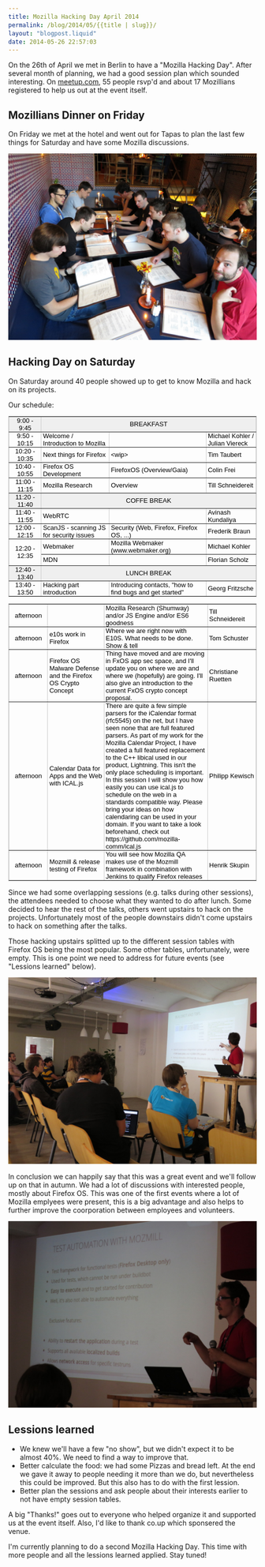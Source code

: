 ```yaml
---
title: Mozilla Hacking Day April 2014
permalink: /blog/2014/05/{{title | slug}}/
layout: "blogpost.liquid"
date: 2014-05-26 22:57:03
---
```


<div class="moz-text-html" lang="x-unicode">

On the 26th of April we met in Berlin to have a "Mozilla Hacking Day". After several month of planning, we had a good session plan which sounded interesting. On [meetup.com](http://meetup.com), 55 people rsvp'd and about 17 Mozillians registered to help us out at the event itself.

## Mozillians Dinner on Friday

On Friday we met at the hotel and went out for Tapas to plan the last few things for Saturday and have some Mozilla discussions.

[![Berlin_20140425_016_1280](/images/2014/05/Berlin_20140425_016_1280.jpg)](/images/2014/05/Berlin_20140425_016_1280.jpg)

## Hacking Day on Saturday

On Saturday around 40 people showed up to get to know Mozilla and hack on its projects.

Our schedule:

<table dir="ltr" style="table-layout: fixed; font-size: 13px; font-family: arial,sans,sans-serif; border-collapse: collapse; border: 1px solid #ccc;" border="1" cellspacing="0" cellpadding="0"><colgroup><col width="120" /><col width="252" /><col width="341" /><col width="147" /></colgroup>
<tbody>
<tr style="height: 23px;">
<td style="padding: 0px 3px 0px 3px; vertical-align: middle; background-color: #efefef; color: #000000; text-align: center; direction: ltr;">9:00 - 9:45</td>
<td style="padding: 0px 3px 0px 3px; vertical-align: middle; background-color: #efefef; color: #000000; text-align: center; direction: ltr;" colspan="3" rowspan="1">BREAKFAST</td>
</tr>
<tr style="height: 23px;">
<td style="padding: 0px 3px 0px 3px; vertical-align: middle; color: #000000; text-align: center; direction: ltr;">9:50 - 10:15</td>
<td style="padding: 0px 3px 0px 3px; vertical-align: middle; color: #000000; text-align: left; direction: ltr;">Welcome / Introduction to Mozilla</td>
<td style="padding: 0px 3px 0px 3px; vertical-align: middle;"></td>
<td style="padding: 0px 3px 0px 3px; vertical-align: middle; color: #000000; text-align: left; direction: ltr;">Michael Kohler / Julian Viereck</td>
</tr>
<tr style="height: 23px;">
<td style="padding: 0px 3px 0px 3px; vertical-align: middle; color: #000000; text-align: center; direction: ltr;">10:20 - 10:35</td>
<td style="padding: 0px 3px 0px 3px; vertical-align: middle; color: #000000; text-align: left; direction: ltr;">Next things for Firefox</td>
<td style="padding: 0px 3px 0px 3px; vertical-align: middle; color: #000000; text-align: left; direction: ltr;">&lt;wip&gt;</td>
<td style="padding: 0px 3px 0px 3px; vertical-align: middle; color: #000000; text-align: left; direction: ltr;">Tim Taubert</td>
</tr>
<tr style="height: 23px;">
<td style="padding: 0px 3px 0px 3px; vertical-align: middle; color: #000000; text-align: center; direction: ltr;">10:40 - 10:55</td>
<td style="padding: 0px 3px 0px 3px; vertical-align: middle; color: #000000; text-align: left; direction: ltr;">Firefox OS Development</td>
<td style="padding: 0px 3px 0px 3px; vertical-align: middle; color: #000000; text-align: left; direction: ltr;">FirefoxOS (Overview/Gaia)</td>
<td style="padding: 0px 3px 0px 3px; vertical-align: middle; color: #000000; text-align: left; direction: ltr;">Colin Frei</td>
</tr>
<tr style="height: 23px;">
<td style="padding: 0px 3px 0px 3px; vertical-align: middle; color: #000000; text-align: center; direction: ltr;">11:00 - 11:15</td>
<td style="padding: 0px 3px 0px 3px; vertical-align: middle; color: #000000; text-align: left; direction: ltr;">Mozilla Research</td>
<td style="padding: 0px 3px 0px 3px; vertical-align: middle; color: #000000; text-align: left; direction: ltr;">Overview</td>
<td style="padding: 0px 3px 0px 3px; vertical-align: middle; color: #000000; text-align: left; direction: ltr;">Till Schneidereit</td>
</tr>
<tr style="height: 23px;">
<td style="padding: 0px 3px 0px 3px; vertical-align: middle; background-color: #efefef; color: #000000; text-align: center; direction: ltr;">11:20 - 11:40</td>
<td style="padding: 0px 3px 0px 3px; vertical-align: middle; background-color: #efefef; color: #000000; text-align: center; direction: ltr;" colspan="3" rowspan="1">COFFE BREAK</td>
</tr>
<tr style="height: 23px;">
<td style="padding: 0px 3px 0px 3px; vertical-align: middle; color: #000000; text-align: center; direction: ltr;">11:40 - 11:55</td>
<td style="padding: 0px 3px 0px 3px; vertical-align: middle; color: #000000; text-align: left; direction: ltr;">WebRTC</td>
<td style="padding: 0px 3px 0px 3px; vertical-align: middle;"></td>
<td style="padding: 0px 3px 0px 3px; vertical-align: middle; color: #000000; text-align: left; direction: ltr;">Avinash Kundaliya</td>
</tr>
<tr style="height: 23px;">
<td style="padding: 0px 3px 0px 3px; vertical-align: middle; color: #000000; text-align: center; direction: ltr;">12:00 - 12:15</td>
<td style="padding: 0px 3px 0px 3px; vertical-align: middle; color: #000000; text-align: left; direction: ltr;">ScanJS - scanning JS for security issues</td>
<td style="padding: 0px 3px 0px 3px; vertical-align: middle; color: #000000; text-align: left; direction: ltr;">Security (Web, Firefox, Firefox OS, ...)</td>
<td style="padding: 0px 3px 0px 3px; vertical-align: middle; color: #000000; text-align: left; direction: ltr;">Frederik Braun</td>
</tr>
<tr style="height: 23px;">
<td style="padding: 0px 3px 0px 3px; vertical-align: middle; color: #000000; text-align: center; direction: ltr;" colspan="1" rowspan="2">
<div style="max-height: 45.5px;">12:20 - 12:35</div></td>
<td style="padding: 0px 3px 0px 3px; vertical-align: middle; color: #000000; text-align: left; direction: ltr;">Webmaker</td>
<td style="padding: 0px 3px 0px 3px; vertical-align: middle; color: #000000; text-align: left; direction: ltr;">Mozilla Webmaker (www.webmaker.org)</td>
<td style="padding: 0px 3px 0px 3px; vertical-align: middle; color: #000000; text-align: left; direction: ltr;">Michael Kohler</td>
</tr>
<tr style="height: 23px;">
<td style="padding: 0px 3px 0px 3px; vertical-align: middle; color: #000000; text-align: left; direction: ltr;">MDN</td>
<td style="padding: 0px 3px 0px 3px; vertical-align: middle;"></td>
<td style="padding: 0px 3px 0px 3px; vertical-align: middle; color: #000000; text-align: left; direction: ltr;">Florian Scholz</td>
</tr>
<tr style="height: 23px;">
<td style="padding: 0px 3px 0px 3px; vertical-align: middle; background-color: #efefef; color: #000000; text-align: center; direction: ltr;">12:40 - 13:40</td>
<td style="padding: 0px 3px 0px 3px; vertical-align: middle; background-color: #efefef; color: #000000; text-align: center; direction: ltr;" colspan="3" rowspan="1">LUNCH BREAK</td>
</tr>
<tr style="height: 23px;">
<td style="padding: 0px 3px 0px 3px; vertical-align: middle; color: #000000; text-align: center; direction: ltr;">13:40 - 13:50</td>
<td style="padding: 0px 3px 0px 3px; vertical-align: middle; color: #000000; text-align: left; direction: ltr;">Hacking part introduction</td>
<td style="padding: 0px 3px 0px 3px; vertical-align: middle; color: #000000; text-align: left; direction: ltr;">Introducing contacts, "how to find bugs and get started"</td>
<td style="padding: 0px 3px 0px 3px; vertical-align: middle; color: #000000; text-align: left; direction: ltr;">Georg Fritzsche</td>
</tr>
</tbody>
</table>
<table dir="ltr" style="table-layout: fixed; font-size: 13px; font-family: arial,sans,sans-serif; border-collapse: collapse; border: 1px solid #ccc;" border="1" cellspacing="0" cellpadding="0"><colgroup><col width="120" /><col width="252" /><col width="341" /><col width="147" /></colgroup>
<tbody>
<tr style="height: 17px;">
<td style="padding: 0px 3px 0px 3px; vertical-align: middle; color: #000000; text-align: center; direction: ltr;">afternoon</td>
<td style="padding: 0px 3px 0px 3px; vertical-align: middle;"></td>
<td style="padding: 0px 3px 0px 3px; vertical-align: bottom; color: #000000; text-align: left; direction: ltr;">Mozilla Research (Shumway) and/or JS Engine and/or ES6 goodness</td>
<td style="padding: 0px 3px 0px 3px; vertical-align: middle; color: #000000; text-align: left; direction: ltr;">Till Schneidereit</td>
</tr>
<tr style="height: 17px;">
<td style="padding: 0px 3px 0px 3px; vertical-align: middle; color: #000000; text-align: center; direction: ltr;">afternoon</td>
<td style="padding: 0px 3px 0px 3px; vertical-align: middle; color: #000000; text-align: left; direction: ltr;">e10s work in Firefox</td>
<td style="padding: 0px 3px 0px 3px; vertical-align: bottom; color: #000000; text-align: left; direction: ltr;">Where we are right now with E10S. What needs to be done. Show &amp; tell</td>
<td style="padding: 0px 3px 0px 3px; vertical-align: middle; color: #000000; text-align: left; direction: ltr;">Tom Schuster</td>
</tr>
<tr style="height: 17px;">
<td style="padding: 0px 3px 0px 3px; vertical-align: middle; color: #000000; text-align: center; direction: ltr;">afternoon</td>
<td style="padding: 0px 3px 0px 3px; vertical-align: middle; color: #000000; text-align: left; direction: ltr;">Firefox OS Malware Defense and the Firefox OS Crypto Concept</td>
<td style="padding: 0px 3px 0px 3px; vertical-align: top; color: #000000; text-align: left; direction: ltr;">Thing have moved and are moving in FxOS app sec space, and I'll update you on where we are and where we (hopefully) are going. I'll also give an introduction to the current FxOS crypto concept proposal.</td>
<td style="padding: 0px 3px 0px 3px; vertical-align: middle; color: #000000; text-align: left; direction: ltr;">Christiane Ruetten</td>
</tr>
<tr style="height: 17px;">
<td style="padding: 0px 3px 0px 3px; vertical-align: middle; color: #000000; text-align: center; direction: ltr;">afternoon</td>
<td style="padding: 0px 3px 0px 3px; vertical-align: middle; color: #000000; text-align: left; direction: ltr;">Calendar Data for Apps and the Web with ICAL.js</td>
<td style="padding: 0px 3px 0px 3px; vertical-align: bottom; color: #000000; text-align: left; direction: ltr;">There are quite a few simple parsers for the iCalendar format (rfc5545)
on the net, but I have seen none that are full featured parsers. As part of my work for the Mozilla Calendar Project, I have created a
full featured replacement to the C++ libical used in our product, Lightning. This isn't the only place scheduling is important. In this session I will show you how easily you can use ical.js to schedule on the web in a standards compatible way. Please bring your ideas on how calendaring can be used in your domain. If you want to take a look beforehand, check out https://github.com/mozilla-comm/ical.js</td>
<td style="padding: 0px 3px 0px 3px; vertical-align: middle; color: #000000; text-align: left; direction: ltr;">Philipp Kewisch</td>
</tr>
<tr style="height: 17px;">
<td style="padding: 0px 3px 0px 3px; vertical-align: middle; color: #000000; text-align: center; direction: ltr;">afternoon</td>
<td style="padding: 0px 3px 0px 3px; vertical-align: middle; color: #000000; text-align: left; direction: ltr;">Mozmill &amp; release testing of Firefox</td>
<td style="padding: 0px 3px 0px 3px; vertical-align: bottom; color: #000000; text-align: left; direction: ltr;">You will see how Mozilla QA makes use of the Mozmill framework in combination with Jenkins to qualify Firefox releases</td>
<td style="padding: 0px 3px 0px 3px; vertical-align: middle; color: #000000; text-align: left; direction: ltr;">Henrik Skupin</td>
</tr>
</tbody>
</table>

Since we had some overlapping sessions (e.g. talks during other sessions), the attendees needed to choose what they wanted to do after lunch. Some decided to hear the rest of the talks, others went upstairs to hack on the projects. Unfortunately most of the people downstairs didn't come upstairs to hack on something after the talks.

Those hacking upstairs splitted up to the different session tables with Firefox OS being the most popular. Some other tables, unfortunately, were empty. This is one point we need to address for future events (see "Lessions learned" below).

[![Berlin_20140426_01_1280](/images/2014/05/Berlin_20140426_01_1280.jpg)](/images/2014/05/Berlin_20140426_01_1280.jpg)

In conclusion we can happily say that this was a great event and we'll follow up on that in autumn. We had a lot of discussions with interested people, mostly about Firefox OS. This was one of the first events where a lot of Mozilla emplyees were present, this is a big advantage and also helps to further improve the coorporation between employees and volunteers.

[![Berlin_20140426_02_1280](/images/2014/05/Berlin_20140426_02_1280.jpg)](/images/2014/05/Berlin_20140426_02_1280.jpg)

## Lessions learned

*   We knew we'll have a few "no show", but we didn't expect it to be almost 40%. We need to find a way to improve that.
*   Better calculate the food: we had some Pizzas and bread left. At the end we gave it away to people needing it more than we do, but nevertheless this could be improved. But this also has to do with the first lession.
*   Better plan the sessions and ask people about their interests earlier to not have empty session tables.

A big "Thanks!" goes out to everyone who helped organize it and supported us at the event itself. Also, I'd like to thank co.up which sponsered the venue.

I'm currently planning to do a second Mozilla Hacking Day. This time with more people and all the lessions learned applied. Stay tuned!
